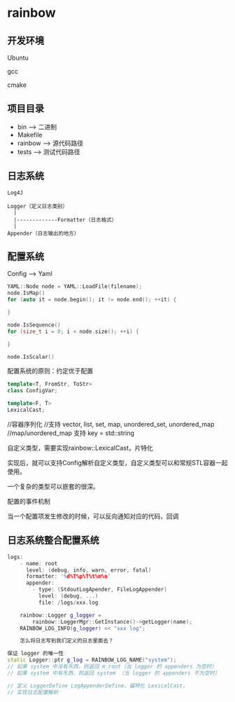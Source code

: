 # rainbow

## 开发环境

Ubuntu

gcc

cmake

## 项目目录

- bin --> 二进制
- Makefile 
- rainbow --> 源代码路径
- tests --> 测试代码路径

## 日志系统
```
Log4J

Logger（定义日志类别）
  |
  |-------------Formatter（日志格式）
  |
Appender（日志输出的地方）
```

## 配置系统

Config --> Yaml

```cpp
YAML::Node node = YAML::LoadFile(filename);
node.IsMap()
for (auto it = node.begin(); it != node.end(); ++it) {

}

node.IsSequence()
for (size_t i = 0; i < node.size(); ++i) {

}

node.IsScalar()
```

配置系统的原则：约定优于配置

```cpp
template<T, FromStr, ToStr>
class ConfigVar;

template<F, T>
LexicalCast;
```

//容器序列化
//支持 vector, list, set, map, unordered_set, unordered_map
//map/unordered_map 支持 key = std::string

自定义类型，需要实现rainbow::LexicalCast，片特化

实现后，就可以支持Config解析自定义类型，自定义类型可以和常规STL容器一起使用。

一个复杂的类型可以嵌套的很深。


配置的事件机制

当一个配置项发生修改的时候，可以反向通知对应的代码，回调

## 日志系统整合配置系统

```cpp
logs:
    - name: root
      level: (debug, info, warn, error, fatal)
      formatter: '%d%T%p%T%t%m%n'
      appender:
        - type: (StdoutLogApender, FileLogAppender)
          level: (debug, ...)
          file: /logs/xxx.log
```

```cpp
    rainbow::Logger g_logger = 
        rainbow::LoggerMgr::GetInstance()->getLogger(name);
    RAINBOW_LOG_INFO(g_logger) << "xxx log";

    怎么将日志写到我们定义的日志里面去？
```

```cpp
保证 logger 的唯一性
static Logger::ptr g_log = RAINBOW_LOG_NAME("system");
// 如果 system 中没有东西，则返回 m_root（当 logger 的 appenders 为空时）
// 如果 system 中有东西，则返回 system （当 logger 的 appenders 不为空时）

```

```cpp
// 定义 LoggerDefine LogAppenderDefine，偏特化 LexicalCast，
// 实现日志配置解析
```

